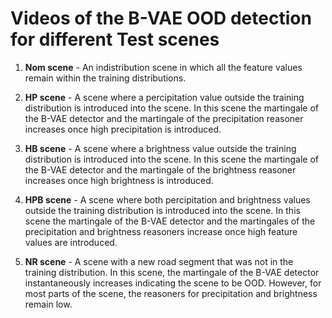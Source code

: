 # Videos of the B-VAE OOD detection for different Test scenes

1. **Nom scene** - An indistribution scene in which all the feature values remain within the training distributions.

2. **HP scene** - A scene where a percipitation value outside the training distribution is introduced into the scene. In this scene the martingale of the B-VAE detector and the martingale of the precipitation reasoner increases once high precipitation is introduced. 

3. **HB scene** - A scene where a brightness value outside the training distribution is introduced into the scene. In this scene the martingale of the B-VAE detector and the martingale of the brightness reasoner increases once high brightness is introduced. 

4. **HPB scene** - A scene where both percipitation and brightness values outside the training distribution is introduced into the scene. In this scene the martingale of the B-VAE detector and the martingales of the precipitation and brightness reasoners increase once high feature values are introduced. 

5. **NR scene** - A scene with a new road segment that was not in the training distribution. In this scene, the martingale of the B-VAE detector instantaneously increases indicating the scene to be OOD. However, for most parts of the scene, the reasoners for precipitation and brightness remain low. 

